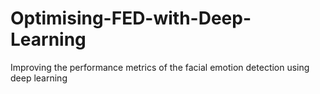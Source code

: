 # Optimising-FED-with-Deep-Learning
Improving the performance metrics of the facial emotion detection using deep learning
